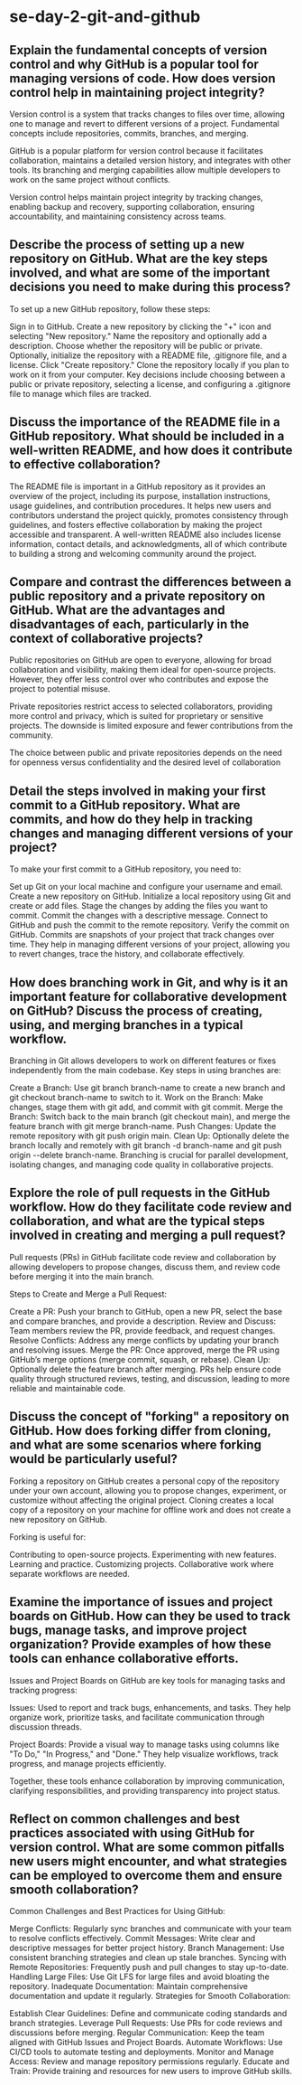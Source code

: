 # se-day-2-git-and-github
## Explain the fundamental concepts of version control and why GitHub is a popular tool for managing versions of code. How does version control help in maintaining project integrity?
Version control is a system that tracks changes to files over time, allowing one to manage and revert to different versions of a project. Fundamental concepts include repositories, commits, branches, and merging.

GitHub is a popular platform for version control because it facilitates collaboration, maintains a detailed version history, and integrates with other tools. Its branching and merging capabilities allow multiple developers to work on the same project without conflicts. 

Version control helps maintain project integrity by tracking changes, enabling backup and recovery, supporting collaboration, ensuring accountability, and maintaining consistency across teams.

## Describe the process of setting up a new repository on GitHub. What are the key steps involved, and what are some of the important decisions you need to make during this process?
To set up a new GitHub repository, follow these steps:

Sign in to GitHub.
Create a new repository by clicking the "+" icon and selecting "New repository."
Name the repository and optionally add a description.
Choose whether the repository will be public or private.
Optionally, initialize the repository with a README file, .gitignore file, and a license.
Click "Create repository."
Clone the repository locally if you plan to work on it from your computer.
Key decisions include choosing between a public or private repository, selecting a license, and configuring a .gitignore file to manage which files are tracked.

## Discuss the importance of the README file in a GitHub repository. What should be included in a well-written README, and how does it contribute to effective collaboration?
The README file is important in a GitHub repository as it provides an overview of the project, including its purpose, installation instructions, usage guidelines, and contribution procedures. It helps new users and contributors understand the project quickly, promotes consistency through guidelines, and fosters effective collaboration by making the project accessible and transparent. A well-written README also includes license information, contact details, and acknowledgments, all of which contribute to building a strong and welcoming community around the project.

## Compare and contrast the differences between a public repository and a private repository on GitHub. What are the advantages and disadvantages of each, particularly in the context of collaborative projects?
Public repositories on GitHub are open to everyone, allowing for broad collaboration and visibility, making them ideal for open-source projects. However, they offer less control over who contributes and expose the project to potential misuse.

Private repositories restrict access to selected collaborators, providing more control and privacy, which is suited for proprietary or sensitive projects. The downside is limited exposure and fewer contributions from the community.

The choice between public and private repositories depends on the need for openness versus confidentiality and the desired level of collaboration

## Detail the steps involved in making your first commit to a GitHub repository. What are commits, and how do they help in tracking changes and managing different versions of your project?
To make your first commit to a GitHub repository, you need to:

Set up Git on your local machine and configure your username and email.
Create a new repository on GitHub.
Initialize a local repository using Git and create or add files.
Stage the changes by adding the files you want to commit.
Commit the changes with a descriptive message.
Connect to GitHub and push the commit to the remote repository.
Verify the commit on GitHub.
Commits are snapshots of your project that track changes over time. They help in managing different versions of your project, allowing you to revert changes, trace the history, and collaborate effectively.

## How does branching work in Git, and why is it an important feature for collaborative development on GitHub? Discuss the process of creating, using, and merging branches in a typical workflow.
Branching in Git allows developers to work on different features or fixes independently from the main codebase. Key steps in using branches are:

Create a Branch: Use git branch branch-name to create a new branch and git checkout branch-name to switch to it.
Work on the Branch: Make changes, stage them with git add, and commit with git commit.
Merge the Branch: Switch back to the main branch (git checkout main), and merge the feature branch with git merge branch-name.
Push Changes: Update the remote repository with git push origin main.
Clean Up: Optionally delete the branch locally and remotely with git branch -d branch-name and git push origin --delete branch-name.
Branching is crucial for parallel development, isolating changes, and managing code quality in collaborative projects.

## Explore the role of pull requests in the GitHub workflow. How do they facilitate code review and collaboration, and what are the typical steps involved in creating and merging a pull request?
Pull requests (PRs) in GitHub facilitate code review and collaboration by allowing developers to propose changes, discuss them, and review code before merging it into the main branch.

Steps to Create and Merge a Pull Request:

Create a PR: Push your branch to GitHub, open a new PR, select the base and compare branches, and provide a description.
Review and Discuss: Team members review the PR, provide feedback, and request changes.
Resolve Conflicts: Address any merge conflicts by updating your branch and resolving issues.
Merge the PR: Once approved, merge the PR using GitHub’s merge options (merge commit, squash, or rebase).
Clean Up: Optionally delete the feature branch after merging.
PRs help ensure code quality through structured reviews, testing, and discussion, leading to more reliable and maintainable code.

## Discuss the concept of "forking" a repository on GitHub. How does forking differ from cloning, and what are some scenarios where forking would be particularly useful?
Forking a repository on GitHub creates a personal copy of the repository under your own account, allowing you to propose changes, experiment, or customize without affecting the original project. Cloning creates a local copy of a repository on your machine for offline work and does not create a new repository on GitHub.

Forking is useful for:

Contributing to open-source projects.
Experimenting with new features.
Learning and practice.
Customizing projects.
Collaborative work where separate workflows are needed.

## Examine the importance of issues and project boards on GitHub. How can they be used to track bugs, manage tasks, and improve project organization? Provide examples of how these tools can enhance collaborative efforts.
Issues and Project Boards on GitHub are key tools for managing tasks and tracking progress:

Issues: Used to report and track bugs, enhancements, and tasks. They help organize work, prioritize tasks, and facilitate communication through discussion threads.

Project Boards: Provide a visual way to manage tasks using columns like "To Do," "In Progress," and "Done." They help visualize workflows, track progress, and manage projects efficiently.

Together, these tools enhance collaboration by improving communication, clarifying responsibilities, and providing transparency into project status.

## Reflect on common challenges and best practices associated with using GitHub for version control. What are some common pitfalls new users might encounter, and what strategies can be employed to overcome them and ensure smooth collaboration?
Common Challenges and Best Practices for Using GitHub:

Merge Conflicts: Regularly sync branches and communicate with your team to resolve conflicts effectively.
Commit Messages: Write clear and descriptive messages for better project history.
Branch Management: Use consistent branching strategies and clean up stale branches.
Syncing with Remote Repositories: Frequently push and pull changes to stay up-to-date.
Handling Large Files: Use Git LFS for large files and avoid bloating the repository.
Inadequate Documentation: Maintain comprehensive documentation and update it regularly.
Strategies for Smooth Collaboration:

Establish Clear Guidelines: Define and communicate coding standards and branch strategies.
Leverage Pull Requests: Use PRs for code reviews and discussions before merging.
Regular Communication: Keep the team aligned with GitHub Issues and Project Boards.
Automate Workflows: Use CI/CD tools to automate testing and deployments.
Monitor and Manage Access: Review and manage repository permissions regularly.
Educate and Train: Provide training and resources for new users to improve GitHub skills.
